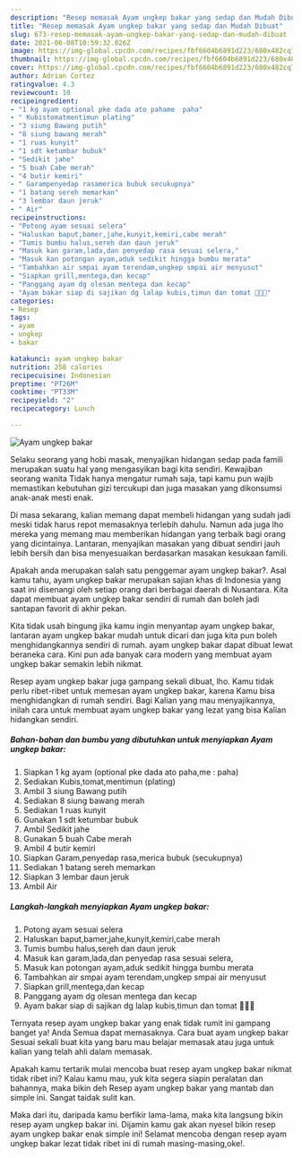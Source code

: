 ```yaml
---
description: "Resep memasak Ayam ungkep bakar yang sedap dan Mudah Dibuat"
title: "Resep memasak Ayam ungkep bakar yang sedap dan Mudah Dibuat"
slug: 673-resep-memasak-ayam-ungkep-bakar-yang-sedap-dan-mudah-dibuat
date: 2021-06-08T10:59:32.026Z
image: https://img-global.cpcdn.com/recipes/fbf6604b6891d223/680x482cq70/ayam-ungkep-bakar-foto-resep-utama.jpg
thumbnail: https://img-global.cpcdn.com/recipes/fbf6604b6891d223/680x482cq70/ayam-ungkep-bakar-foto-resep-utama.jpg
cover: https://img-global.cpcdn.com/recipes/fbf6604b6891d223/680x482cq70/ayam-ungkep-bakar-foto-resep-utama.jpg
author: Adrian Cortez
ratingvalue: 4.3
reviewcount: 10
recipeingredient:
- "1 kg ayam optional pke dada ato pahame  paha"
- " Kubistomatmentimun plating"
- "3 siung Bawang putih"
- "8 siung bawang merah"
- "1 ruas kunyit"
- "1 sdt ketumbar bubuk"
- "Sedikit jahe"
- "5 buah Cabe merah"
- "4 butir kemiri"
- " Garampenyedap rasamerica bubuk secukupnya"
- "1 batang sereh memarkan"
- "3 lembar daun jeruk"
- " Air"
recipeinstructions:
- "Potong ayam sesuai selera"
- "Haluskan baput,bamer,jahe,kunyit,kemiri,cabe merah"
- "Tumis bumbu halus,sereh dan daun jeruk"
- "Masuk kan garam,lada,dan penyedap rasa sesuai selera,"
- "Masuk kan potongan ayam,aduk sedikit hingga bumbu merata"
- "Tambahkan air smpai ayam terendam,ungkep smpai air menyusut"
- "Siapkan grill,mentega,dan kecap"
- "Panggang ayam dg olesan mentega dan kecap"
- "Ayam bakar siap di sajikan dg lalap kubis,timun dan tomat 🥰🥰🥰"
categories:
- Resep
tags:
- ayam
- ungkep
- bakar

katakunci: ayam ungkep bakar 
nutrition: 258 calories
recipecuisine: Indonesian
preptime: "PT26M"
cooktime: "PT33M"
recipeyield: "2"
recipecategory: Lunch

---
```



![Ayam ungkep bakar](https://img-global.cpcdn.com/recipes/fbf6604b6891d223/680x482cq70/ayam-ungkep-bakar-foto-resep-utama.jpg)

Selaku seorang yang hobi masak, menyajikan hidangan sedap pada famili merupakan suatu hal yang mengasyikan bagi kita sendiri. Kewajiban seorang  wanita Tidak hanya mengatur rumah saja, tapi kamu pun wajib memastikan kebutuhan gizi tercukupi dan juga masakan yang dikonsumsi anak-anak mesti enak.

Di masa  sekarang, kalian memang dapat membeli hidangan yang sudah jadi meski tidak harus repot memasaknya terlebih dahulu. Namun ada juga lho mereka yang memang mau memberikan hidangan yang terbaik bagi orang yang dicintainya. Lantaran, menyajikan masakan yang dibuat sendiri jauh lebih bersih dan bisa menyesuaikan berdasarkan masakan kesukaan famili. 



Apakah anda merupakan salah satu penggemar ayam ungkep bakar?. Asal kamu tahu, ayam ungkep bakar merupakan sajian khas di Indonesia yang saat ini disenangi oleh setiap orang dari berbagai daerah di Nusantara. Kita dapat membuat ayam ungkep bakar sendiri di rumah dan boleh jadi santapan favorit di akhir pekan.

Kita tidak usah bingung jika kamu ingin menyantap ayam ungkep bakar, lantaran ayam ungkep bakar mudah untuk dicari dan juga kita pun boleh menghidangkannya sendiri di rumah. ayam ungkep bakar dapat dibuat lewat beraneka cara. Kini pun ada banyak cara modern yang membuat ayam ungkep bakar semakin lebih nikmat.

Resep ayam ungkep bakar juga gampang sekali dibuat, lho. Kamu tidak perlu ribet-ribet untuk memesan ayam ungkep bakar, karena Kamu bisa menghidangkan di rumah sendiri. Bagi Kalian yang mau menyajikannya, inilah cara untuk membuat ayam ungkep bakar yang lezat yang bisa Kalian hidangkan sendiri.

<!--inarticleads1-->

##### Bahan-bahan dan bumbu yang dibutuhkan untuk menyiapkan Ayam ungkep bakar:

1. Siapkan 1 kg ayam (optional pke dada ato paha,me : paha)
1. Sediakan  Kubis,tomat,mentimun (plating)
1. Ambil 3 siung Bawang putih
1. Sediakan 8 siung bawang merah
1. Sediakan 1 ruas kunyit
1. Gunakan 1 sdt ketumbar bubuk
1. Ambil Sedikit jahe
1. Gunakan 5 buah Cabe merah
1. Ambil 4 butir kemiri
1. Siapkan  Garam,penyedap rasa,merica bubuk (secukupnya)
1. Sediakan 1 batang sereh memarkan
1. Siapkan 3 lembar daun jeruk
1. Ambil  Air




<!--inarticleads2-->

##### Langkah-langkah menyiapkan Ayam ungkep bakar:

1. Potong ayam sesuai selera
1. Haluskan baput,bamer,jahe,kunyit,kemiri,cabe merah
1. Tumis bumbu halus,sereh dan daun jeruk
1. Masuk kan garam,lada,dan penyedap rasa sesuai selera,
1. Masuk kan potongan ayam,aduk sedikit hingga bumbu merata
1. Tambahkan air smpai ayam terendam,ungkep smpai air menyusut
1. Siapkan grill,mentega,dan kecap
1. Panggang ayam dg olesan mentega dan kecap
1. Ayam bakar siap di sajikan dg lalap kubis,timun dan tomat 🥰🥰🥰




Ternyata resep ayam ungkep bakar yang enak tidak rumit ini gampang banget ya! Anda Semua dapat memasaknya. Cara buat ayam ungkep bakar Sesuai sekali buat kita yang baru mau belajar memasak atau juga untuk kalian yang telah ahli dalam memasak.

Apakah kamu tertarik mulai mencoba buat resep ayam ungkep bakar nikmat tidak ribet ini? Kalau kamu mau, yuk kita segera siapin peralatan dan bahannya, maka bikin deh Resep ayam ungkep bakar yang mantab dan simple ini. Sangat taidak sulit kan. 

Maka dari itu, daripada kamu berfikir lama-lama, maka kita langsung bikin resep ayam ungkep bakar ini. Dijamin kamu gak akan nyesel bikin resep ayam ungkep bakar enak simple ini! Selamat mencoba dengan resep ayam ungkep bakar lezat tidak ribet ini di rumah masing-masing,oke!.

